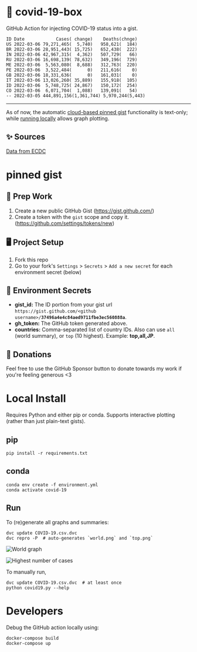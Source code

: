 # 🏥 covid-19-box

GitHub Action for injecting COVID-19 status into a gist.

```
ID Date            Cases( change)    Deaths(chnge)
US 2022-03-06 79,271,465(  5,740)   958,621(  184)
BR 2022-03-06 28,951,443( 15,725)   652,438(  222)
IN 2022-03-06 42,967,315(  4,362)   507,729(   66)
RU 2022-03-06 16,698,139( 78,632)   349,196(  729)
ME 2022-03-06  5,563,080(  8,688)   312,763(  220)
PE 2022-03-06  3,522,484(      0)   211,616(    0)
GB 2022-03-06 18,331,636(      0)   161,031(    0)
IT 2022-03-06 13,026,260( 35,889)   155,918(  105)
ID 2022-03-06  5,748,725( 24,867)   150,172(  254)
CO 2022-03-06  6,071,704(  1,088)   139,091(   54)
-- 2022-03-05 444,891,156(1,361,744) 5,970,244(5,443)
```

---

As of now, the automatic [cloud-based pinned gist](#pinned-gist) functionality is text-only;
while [running locally](#local-install) allows graph plotting.

## ✨ Sources

[Data from ECDC](https://www.ecdc.europa.eu/en/publications-data/download-todays-data-geographic-distribution-covid-19-cases-worldwide)

# pinned gist

## 🎒 Prep Work
1. Create a new public GitHub Gist (https://gist.github.com/)
1. Create a token with the `gist` scope and copy it. (https://github.com/settings/tokens/new)

## 🖥 Project Setup
1. Fork this repo
1. Go to your fork's `Settings` > `Secrets` > `Add a new secret` for each environment secret (below)

## 🤫 Environment Secrets
- **gist_id:** The ID portion from your gist url `https://gist.github.com/<github username>/`**`37496a4e4c84aed9711fbe3ec560888a`**.
- **gh_token:** The GitHub token generated above.
- **countries:** Comma-separated list of country IDs. Also can use `all` (world summary), or `top` (10 highest). Example: **top,all,JP**.

## 💸 Donations

Feel free to use the GitHub Sponsor button to donate towards my work if you're feeling generous <3

# Local Install

Requires Python and either pip or conda. Supports interactive plotting (rather than just plain-text gists).

## pip

```
pip install -r requirements.txt
```

## conda

```
conda env create -f environment.yml
conda activate covid-19
```

## Run

To (re)generate all graphs and summaries:

```
dvc update COVID-19.csv.dvc
dvc repro -P  # auto-generates `world.png` and `top.png`
```

![World graph](world.png)

![Highest number of cases](top.png)

To manually run,

```
dvc update COVID-19.csv.dvc  # at least once
python covid19.py --help
```

# Developers

Debug the GitHub action locally using:

```
docker-compose build
docker-compose up
```
